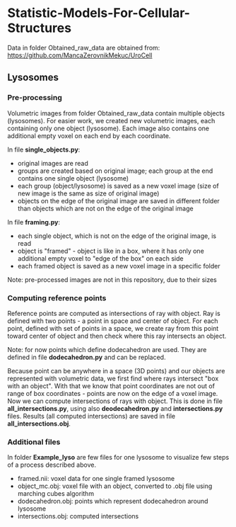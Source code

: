 # Statistic-Models-For-Cellular-Structures

Data in folder Obtained_raw_data are obtained from: https://github.com/MancaZerovnikMekuc/UroCell

## Lysosomes

### Pre-processing

Volumetric images from folder Obtained_raw_data contain multiple objects (lysosomes). For easier work, we created new volumetric images, each containing only one object (lysosome). Each image also contains one additional empty voxel on each end by each coordinate.

In file **single_objects.py**:
- original images are read
- groups are created based on original image; each group at the end contains one single object (lysosome)
- each group (object/lysosome) is saved as a new voxel image (size of new image is the same as size of original image)
- objects on the edge of the original image are saved in different folder than objects which are not on the edge of the original image

In file **framing.py**:
- each single object, which is not on the edge of the original image, is read
- object is "framed" - object is like in a box, where it has only one additional empty voxel to "edge of the box" on each side
- each framed object is saved as a new voxel image in a specific folder

Note: pre-processed images are not in this repository, due to their sizes

### Computing reference points

Reference points are computed as intersections of ray with object. Ray is defined with two points - a point in space and center of object. For each point, defined with set of points in a space, we create ray from this point toward center of object and then check where this ray intersects an object.

Note: for now points which define dodecahedron are used. They are defined in file **dodecahedron.py** and can be replaced.

Because point can be anywhere in a space (3D points) and our objects are represented with volumetric data, we first find where rays intersect "box with an object". With that we know that point coordinates are not out of range of box coordinates - points are now on the edge of a voxel image.
Now we can compute intersections of rays with object. This is done in file **all_intersections.py**, using also **deodecahedron.py** and **intersections.py** files.
Results (all computed intersections) are saved in file **all_intersections.obj**.

### Additional files

In folder **Example_lyso** are few files for one lysosome to visualize few steps of a process described above.
- framed.nii: voxel data for one single framed lysosome
- object_mc.obj: voxel file with an object, converted to .obj file using marching cubes algorithm
- dodecahedron.obj: points which represent dodecahedron around lysosome
- intersections.obj: computed intersections

